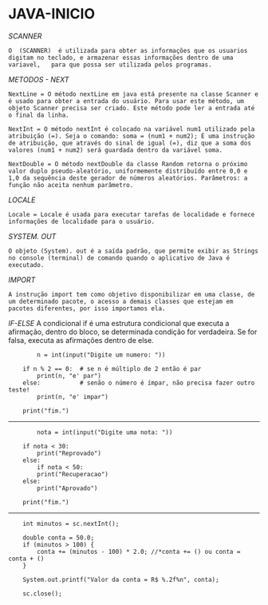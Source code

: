 # JAVA-INICIO

*SCANNER*
  
	O  (SCANNER)  é utilizada para obter as informações que os usuarios digitam no teclado, e armazenar essas informações dentro de uma variavel,   para que possa ser utilizada pelos programas.
	
*METODOS - NEXT*
	
	NextLine = O método nextLine em java está presente na classe Scanner e é usado para obter a entrada do usuário. Para usar este método, um objeto Scanner precisa ser criado. Este método pode ler a entrada até o final da linha.
	
	NextInt = O método nextInt é colocado na variável num1 utilizado pela atribuição (=). Seja o comando: soma = (num1 + num2); É uma instrução de atribuição, que através do sinal de igual (=), diz que a soma dos valores (num1 + num2) será guardada dentro da variável soma.
	
	NextDouble = O método nextDouble da classe Random retorna o próximo valor duplo pseudo-aleatório, uniformemente distribuído entre 0,0 e 1,0 da sequência deste gerador de números aleatórios. Parâmetros: a função não aceita nenhum parâmetro.
	
*LOCALE*

	Locale = Locale é usada para executar tarefas de localidade e fornece informações de localidade para o usuário.
	
*SYSTEM. OUT*

	O objeto (System). out é a saída padrão, que permite exibir as Strings no console (terminal) de comando quando o aplicativo de Java é executado.

*IMPORT*

	A instrução import tem como objetivo disponibilizar em uma classe, de um determinado pacote, o acesso a demais classes que estejam em pacotes diferentes, por isso importamos ela.
	
*IF-ELSE*
	A condicional if é uma estrutura condicional que executa a afirmação, dentro do bloco, se determinada condição for verdadeira. Se for falsa, executa as afirmações dentro de else.
	
	
			
			n = int(input("Digite um numero: "))

		if n % 2 == 0:  # se n é múltiplo de 2 então é par
		    print(n, "e' par")
		else:           # senão o número é ímpar, não precisa fazer outro teste!
		    print(n, "e' impar")

		print("fim.")

_______________________________________________________________________________________________________________________________________________________________________
	
			nota = int(input("Digite uma nota: "))

		if nota < 30:
		    print("Reprovado")
		else:
		    if nota < 50:
			print("Recuperacao")
		else:
			print("Aprovado")

		print("fim.")
		
_______________________________________________________________________________________________________________________________________________________________________		
		int minutos = sc.nextInt();

		double conta = 50.0;
		if (minutos > 100) {
		    conta += (minutos - 100) * 2.0; //*conta += () ou conta = conta + ()
		}

		System.out.printf("Valor da conta = R$ %.2f%n", conta);

		sc.close();

